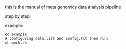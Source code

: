 this is the manual of meta genomics data analysis pipeline

step by step:



example:
```
cd example
# configuring data.list and config.txt then run:
sh work.sh

```

